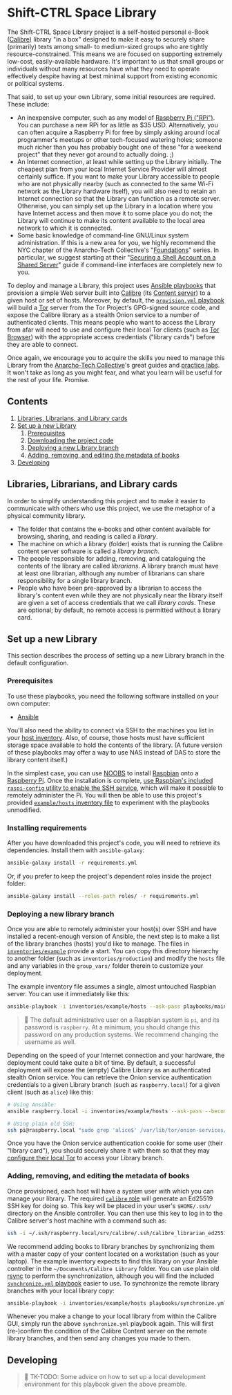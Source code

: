 # Shift-CTRL Space Library

The Shift-CTRL Space Library project is a self-hosted personal e-Book ([Calibre](https://calibre-ebook.com/)) library "in a box" designed to make it easy to securely share (primarily) texts among small- to medium-sized groups who are tightly resource-constrained. This means we are focused on supporting extremely low-cost, easily-available hardware. It's important to us that small groups or individuals without many resources have what they need to operate effectively despite having at best minimal support from existing economic or political systems.

That said, to set up your own Library, some initial resources are required. These include:

* An inexpensive computer, such as any model of [Raspberry Pi ("RPi")](https://www.raspberrypi.org/). You can purchase a new RPi for as little as $35 USD. Alternatively, you can often acquire a Raspberry Pi for free by simply asking around local programmer's meetups or other tech-focused watering holes; someone much richer than you has probably bought one of these "for a weekend project" that they never got around to actually doing. ;)
* An Internet connection, at least while setting up the Library initially. The cheapest plan from your local Internet Service Provider will almost certainly suffice. If you want to make your Library accessible to people who are not physically nearby (such as connected to the same Wi-Fi network as the Library hardware itself), you will also need to retain an Internet connection so that the Library can function as a remote server. Otherwise, you can simply set up the Library in a location where you have Internet access and then move it to some place you do not; the Library will continue to make its content available to the local area network to which it is connected.
* Some basic knowledge of command-line GNU/Linux system administration. If this is a new area for you, we highly recommend the NYC chapter of the Anarcho-Tech Collective's "[Foundations](https://github.com/AnarchoTechNYC/meta/wiki/Foundations)" series. In particular, we suggest starting at their "[Securing a Shell Account on a Shared Server](https://github.com/AnarchoTechNYC/meta/blob/master/train-the-trainers/practice-labs/securing-a-shell-account-on-a-shared-server/README.md)" guide if command-line interfaces are completely new to you.

To deploy and manage a Library, this project uses [Ansible playbooks](https://docs.ansible.com/ansible/latest/user_guide/playbooks.html) that provision a simple Web server built into [Calibre](https://calibre-ebook.com/) (its [Content server](https://manual.calibre-ebook.com/generated/en/calibre-server.html)) to a given host or set of hosts. Moreover, by default, the [`provision.yml` playbook](playbooks/provision.yml) will build a [Tor](https://torproject.org/) server from the Tor Project's GPG-signed source code, and expose the Calibre library as a stealth Onion service to a number of authenticated clients. This means people who want to access the Library from afar will need to use and configure their local Tor clients (such as [Tor Browser](https://www.torproject.org/download/download-easy.html)) with the appropriate access credentials ("library cards") before they are able to connect.

Once again, we encourage you to acquire the skills you need to manage this Library from the [Anarcho-Tech Collective](https://github.com/AnarchoTechNYC/meta/wiki)'s great guides and [practice labs](https://github.com/AnarchoTechNYC/meta/tree/master/train-the-trainers/practice-labs/). It won't take as long as you might fear, and what you learn will be useful for the rest of your life. Promise.

## Contents

1. [Libraries, Librarians, and Library cards](#libraries-librarians-and-library-cards)
1. [Set up a new Library](#set-up-a-new-library)
    1. [Prerequisites](#prerequisites)
    1. [Downloading the project code](#downloading-the-project-code)
    1. [Deploying a new Library branch](#deploying-a-new-library-branch)
    1. [Adding, removing, and editing the metadata of books](#adding-removing-and-editing-the-metadata-of-books)
1. [Developing](#developing)

## Libraries, Librarians, and Library cards

In order to simplify understanding this project and to make it easier to communicate with others who use this project, we use the metaphor of a physical community library.

* The folder that contains the e-books and other content available for browsing, sharing, and reading is called a *library*.
* The machine on which a library (folder) exists that is running the Calibre content server software is called a *library branch*.
* The people responsible for adding, removing, and cataloguing the contents of the library are called *librarians*. A library branch must have at least one librarian, although any number of librarians can share responsibility for a single library branch.
* People who have been pre-approved by a librarian to access the library's content even while they are not physically near the library itself are given a set of access credentials that we call *library cards*. These are optional; by default, no remote access is permitted without a library card.

## Set up a new Library

This section describes the process of setting up a new Library branch in the default configuration.

### Prerequisites

To use these playbooks, you need the following software installed on your own computer:

* [Ansible](https://ansible.com/)

You'll also need the ability to connect via SSH to the machines you list in your [host inventory](https://docs.ansible.com/ansible/latest/user_guide/intro_inventory.html). Also, of course, those hosts must have sufficient storage space available to hold the contents of the library. (A future version of these playbooks may offer a way to use NAS instead of DAS to store the library content itself.)

In the simplest case, you can use [NOOBS](https://www.raspberrypi.org/documentation/installation/noobs.md) to install [Raspbian](https://www.raspbian.org/) onto a [Raspberry Pi](https://www.raspberrypi.org/). Once the installation is complete, [use Raspbian's included `raspi-config` utility to enable the SSH service](https://www.raspberrypi.org/documentation/remote-access/ssh/), which will make it possible to remotely administer the Pi. You will then be able to use this project's provided [`example/hosts` inventory file](inventories/example/hosts) to experiment with the playbooks unmodified.

### Installing requirements

After you have downloaded this project's code, you will need to retrieve its dependencies. Install them with `ansible-galaxy`:

```sh
ansible-galaxy install -r requirements.yml
```

Or, if you prefer to keep the project's dependent roles inside the project folder:

```sh
ansible-galaxy install --roles-path roles/ -r requirements.yml
```

### Deploying a new library branch

Once you are able to remotely administer your host(s) over SSH and have installed a recent-enough version of Ansible, the next step is to make a list of the library branches (hosts) you'd like to manage. The files in [`inventories/example`](inventories/example) provide a start. You can copy this directory hierarchy to another folder (such as `inventories/production`) and modify the `hosts` file and any variables in the `group_vars/` folder therein to customize your deployment.

The example inventory file assumes a single, almost untouched Raspbian server. You can use it immediately like this:

```sh
ansible-playbook -i inventories/example/hosts --ask-pass playbooks/main.yml
```

> :beginner: The default administrative user on a Raspbian system is `pi`, and its  password is `raspberry`. At a minimum, you should change this password on any production systems. We recommend changing the username as well.

Depending on the speed of your Internet connection and your hardware, the deployment could take quite a bit of time. By default, a successful deployment will expose the (empty) Calibre Library as an authenticated stealth Onion service. You can retrieve the Onion service authentication credentials to a given Library branch (such as `raspberry.local`) for a given client (such as `alice`) like this:

```sh
# Using Ansible:
ansible raspberry.local -i inventories/example/hosts --ask-pass --become -a "grep 'alice$' /var/lib/tor/onion-services/onion-library/hostname"

# Using plain old SSH:
ssh pi@raspberry.local "sudo grep 'alice$' /var/lib/tor/onion-services/onion-library/hostname"
```

Once you have the Onion service authentication cookie for some user (their "library card"), you should securely share it with them so that they may [configure their local Tor](https://github.com/AnarchoTechNYC/meta/wiki/Connecting-to-an-authenticated-Onion-service) to access your Library branch.

### Adding, removing, and editing the metadata of books

Once provisioned, each host will have a system user with which you can manage your library. The required [`calibre` role](https://github.com/shiftctrlspace/ansible-role-calibre/#readme) will generate an Ed25519 SSH key for doing so. This key will be placed in your user's `$HOME/.ssh/` directory on the Ansible controller. You can then use this key to log in to the Calibre server's host machine with a command such as:

```sh
ssh -i ~/.ssh/raspberry.local/srv/calibre/.ssh/calibre_librarian_ed25519 calibre@raspberry.local
```

We recommend adding books to library branches by synchronizing them with a master copy of your content located on a workstation (such as your laptop). The example inventory expects to find this library on your Ansible controller in the `~/Documents/Calibre Library` folder. You can use plain old [rsync](https://rsync.samba.org/) to perform the synchronization, although you will find the included [`synchronize.yml` playbook](playbooks/synchronize.yml) easier to use. To synchronize the remote library branches with your local library copy:

```sh
ansible-playbook -i inventories/example/hosts playbooks/synchronize.yml
```

Whenever you make a change to your local library from within the Calibre GUI, simply run the above `synchronize.yml` playbook again. This will first (re-)confirm the condition of the Calibre Content server on the remote library branches, and then send any changes you made to them.

## Developing

> :construction: TK-TODO: Some advice on how to set up a local development environment for this playbook given the above preamble.
